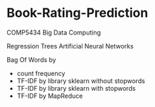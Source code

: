 # Book-Rating-Prediction
COMP5434 Big Data Computing

Regression Trees
Artificial Neural Networks

Bag Of Words by 
  - count frequency
  - TF-IDF by library sklearn without stopwords
  - TF-IDF by library sklearn with stopwords
  - TF-IDF by MapReduce
